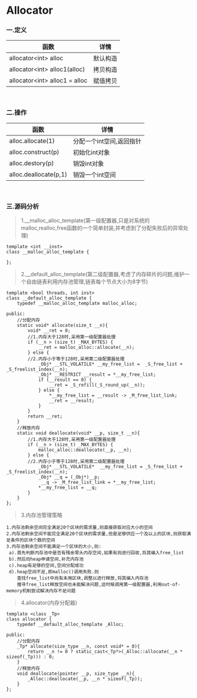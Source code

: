 # Allocator


### 一.定义

函数|详情
--|--
allocator<int\> alloc|默认构造
allocator<int\> alloc1(alloc)|拷贝构造
allocator<int\> alloc1 = alloc|赋值拷贝

<br>

### 二.操作

函数|详情
--|--
alloc.allocate(1)|分配一个int空间,返回指针
alloc.construct(p)|初始化int对象
alloc.destory(p)|销毁int对象
alloc.deallocate(p,1)|销毁一个int空间

<br>

### 三.源码分析

>1.__malloc_alloc_template(第一级配置器,只是对系统的malloc,realloc,free函数的一个简单封装,并考虑到了分配失败后的异常处理)

```
template <int __inst> 
class __malloc_alloc_template {

};
```

>2.__default_alloc_template(第二级配置器,考虑了内存碎片的问题,维护一个自由链表利用内存池管理,链表每个节点大小为8字节)

```
template <bool threads, int inst> 
class __default_alloc_template {
    typedef __malloc_alloc_template malloc_alloc;

public:
    //分配内存
    static void* allocate(size_t __n){
        void* __ret = 0;
        //1.内存大于128时,采用第一级配置器处理
        if (__n > (size_t) _MAX_BYTES) {
            __ret = malloc_alloc::allocate(__n);
        } else {
        //2.内存小于等于128时,采用第二级配置器处理
            _Obj* __STL_VOLATILE* __my_free_list =  _S_free_list + _S_freelist_index(__n);
            _Obj* __RESTRICT __result = *__my_free_list;
            if (__result == 0) {
                __ret = _S_refill(_S_round_up(__n));
            } else {
                *__my_free_list = __result -> _M_free_list_link;
                __ret = __result;
            }
        }
        return __ret;
    }
    //释放内存
    static void deallocate(void* __p, size_t __n){
        //1.内存大于128时,采用第一级配置器处理
        if (__n > (size_t) _MAX_BYTES) {
            malloc_alloc::deallocate(__p, __n);
        } else {
        //2.内存小于等于128时,采用第二级配置器处理
            _Obj* __STL_VOLATILE*  __my_free_list = _S_free_list + _S_freelist_index(__n);
            _Obj* __q = (_Obj*)__p;
             __q -> _M_free_list_link = *__my_free_list;
            *__my_free_list = __q;
        }
    }
};
```

>3.内存池管理策略

```
1.内存池剩余空间完全满足20个区块的需求量,则直接获取对应大小的空间
2.内存池剩余空间不能完全满足20个区块的需求量,但是足够供应一个及以上的区块,则获取满足条件的区块个数的空间
3.内存池剩余空间不能满足一个区块的大小,则:
 a).首先判断内存池中是否有残余零头内存空间,如果有则进行回收,将其编入free_list
 b).然后向heap申请空间,补充内存池
 c).heap有足够的空间,空间分配成功
 d).heap空间不足,即malloc()调用失败.则
    查找free_list中尚有未用区块,调整以进行释放,将其编入内存池
    搜寻free_list释放空间也未能解决问题,这时候调用第一级配置器,利用out-of-memory机制尝试解决内存不足问题
```

>4.allocator(内存分配器)

```
template <class _Tp>
class allocator {
    typedef __default_alloc_template _Alloc;

public:
    //分配内存
    _Tp* allocate(size_type __n, const void* = 0){ 
        return __n != 0 ? static_cast<_Tp*>(_Alloc::allocate(__n * sizeof(_Tp))) : 0;
    }
    //释放内存
    void deallocate(pointer __p, size_type __n){ 
        _Alloc::deallocate(__p, __n * sizeof(_Tp)); 
    }
};
```
